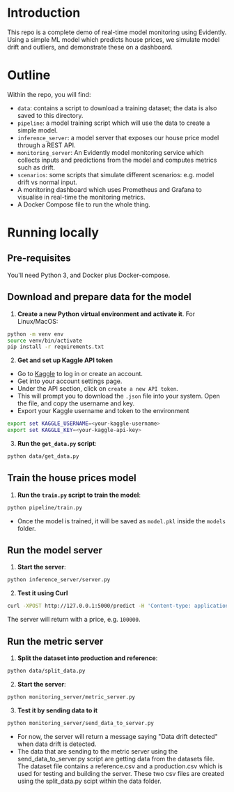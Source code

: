 # Introduction

This repo is a complete demo of real-time model monitoring using Evidently. Using a simple ML model which predicts house prices, we simulate model drift and outliers, and demonstrate these on a dashboard.

# Outline

<!-- TODO: add detail to this description -->

Within the repo, you will find:

* `data`: contains a script to download a training dataset; the data is also saved to this directory.
* `pipeline`: a model training script which will use the data to create a simple model.
* `inference_server`: a model server that exposes our house price model through a REST API.
* `monitoring_server`: An Evidently model monitoring service which collects inputs and predictions from the model and computes metrics such as drift.
* `scenarios`: some scripts that simulate different scenarios: e.g. model drift vs normal input.
* A monitoring dashboard which uses Prometheus and Grafana to visualise in real-time the monitoring metrics.
* A Docker Compose file to run the whole thing.

# Running locally

## Pre-requisites

You'll need Python 3, and Docker plus Docker-compose.

## Download and prepare data for the model

1. **Create a new Python virtual environment and activate it**. For Linux/MacOS:

```bash
python -m venv env
source venv/bin/activate 
pip install -r requirements.txt
```
2. **Get and set up Kaggle API token**

- Go to [Kaggle](https://www.kaggle.com) to log in or create an account.
- Get into your account settings page.
- Under the API section, click on `create a new API token`.
- This will prompt you to download the `.json` file into your system. Open the file, and copy the username and key.
- Export your Kaggle username and token to the environment

```bash
export set KAGGLE_USERNAME=<your-kaggle-username>
export set KAGGLE_KEY=<your-kaggle-api-key>
```

3. **Run the `get_data.py` script**:

```bash
python data/get_data.py
```

## Train the house prices model

1. **Run the `train.py` script to train the model**:

```bash
python pipeline/train.py
```
- Once the model is trained, it will be saved as `model.pkl` inside the `models` folder.

## Run the model server

1. **Start the server**:

```bash
python inference_server/server.py
```

2. **Test it using Curl**

```bash
curl -XPOST http://127.0.0.1:5000/predict -H 'Content-type: application/json' -d '{"bedrooms": 1, "bathrooms": 1, "sqft_living": 50, "sqft_lot": 50, "floors": 1, "waterfront": 0, "view": 0, "condition": 0, "grade": 0, "yr_built": 1960}'
```

The server will return with a price, e.g. `100000`.


## Run the metric server
1. **Split the dataset into production and reference**:

```bash
python data/split_data.py
```

2. **Start the server**:

```bash
python monitoring_server/metric_server.py
```

3. **Test it by sending data to it**

```bash
python monitoring_server/send_data_to_server.py
```

- For now, the server will return a message saying "Data drift detected" when data drift is detected.
- The data that are sending to the metric server using the send_data_to_server.py script are getting data from the datasets file. The dataset file contains a reference.csv and a production.csv which is used for testing and building the server. These two csv files are created using the split_data.py scipt within the data folder.